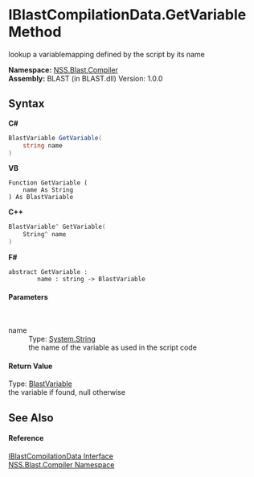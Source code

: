 # IBlastCompilationData.GetVariable Method 
 

lookup a variablemapping defined by the script by its name

**Namespace:**&nbsp;<a href="26a25caa-f50b-92ad-f15c-dbb9db1493ae">NSS.Blast.Compiler</a><br />**Assembly:**&nbsp;BLAST (in BLAST.dll) Version: 1.0.0

## Syntax

**C#**<br />
``` C#
BlastVariable GetVariable(
	string name
)
```

**VB**<br />
``` VB
Function GetVariable ( 
	name As String
) As BlastVariable
```

**C++**<br />
``` C++
BlastVariable^ GetVariable(
	String^ name
)
```

**F#**<br />
``` F#
abstract GetVariable : 
        name : string -> BlastVariable 

```


#### Parameters
&nbsp;<dl><dt>name</dt><dd>Type: <a href="https://docs.microsoft.com/dotnet/api/system.string" target="_blank" rel="noopener noreferrer">System.String</a><br />the name of the variable as used in the script code</dd></dl>

#### Return Value
Type: <a href="f06b3ca6-6fc7-2463-b0e0-c8541bfc9d8d">BlastVariable</a><br />the variable if found, null otherwise

## See Also


#### Reference
<a href="d2afd70e-15cd-df6e-c1b9-6e1d3e9552bd">IBlastCompilationData Interface</a><br /><a href="26a25caa-f50b-92ad-f15c-dbb9db1493ae">NSS.Blast.Compiler Namespace</a><br />